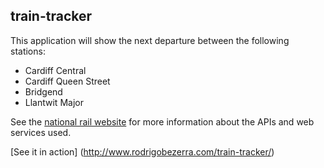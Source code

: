 ## train-tracker

This application will show the next departure between the following stations:

- Cardiff Central
- Cardiff Queen Street
- Bridgend
- Llantwit Major

See the [national rail website](http://www.nationalrail.co.uk/46391.aspx) for more information about the APIs and web services used.

[See it in action] (http://www.rodrigobezerra.com/train-tracker/)
